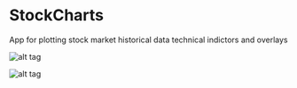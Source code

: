 # StockCharts
App for plotting stock market historical data technical indictors and overlays

![alt tag](https://github.com/asheragy/StockCharts/raw/master/screenshots/screenshot1.png)

![alt tag](https://github.com/asheragy/StockCharts/raw/master/screenshots/screenshot2.png)